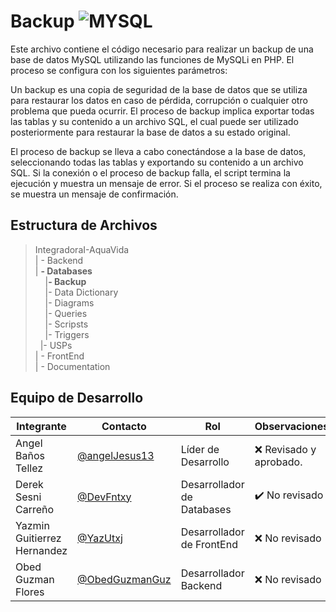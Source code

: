 # Backup ![MYSQL](https://img.shields.io/badge/MySQL-00000F?style=for-the-badge&logo=mysql&logoColor=white)

Este archivo contiene el código necesario para realizar un backup de una base de datos MySQL utilizando las funciones de MySQLi en PHP. El proceso se configura con los siguientes parámetros:

Un backup es una copia de seguridad de la base de datos que se utiliza para restaurar los datos en caso de pérdida, corrupción o cualquier otro problema que pueda ocurrir. El proceso de backup implica exportar todas las tablas y su contenido a un archivo SQL, el cual puede ser utilizado posteriormente para restaurar la base de datos a su estado original.

El proceso de backup se lleva a cabo conectándose a la base de datos, seleccionando todas las tablas y exportando su contenido a un archivo SQL. Si la conexión o el proceso de backup falla, el script termina la ejecución y muestra un mensaje de error. Si el proceso se realiza con éxito, se muestra un mensaje de confirmación.

## Estructura de Archivos

> IntegradoraI-AquaVida<br>
> | - Backend <br> 
> | **- Databases**<br>
&nbsp;&nbsp;&nbsp;&nbsp;|**- Backup**<br>
&nbsp;&nbsp;&nbsp;&nbsp;|- Data Dictionary<br>
&nbsp;&nbsp;&nbsp;&nbsp;|- Diagrams<br>
&nbsp;&nbsp;&nbsp;&nbsp;|- Queries<br>
&nbsp;&nbsp;&nbsp;&nbsp;|- Scripsts<br>
&nbsp;&nbsp;&nbsp;&nbsp;|- Triggers<br>
&nbsp;&nbsp;|- USPs<br>
> | - FrontEnd <br>
> | - Documentation<br>


## Equipo de Desarrollo

|Integrante|Contacto|Rol|Observaciones|
|------------|--------|---|---|
|Angel Baños Tellez|[@angelJesus13](https://github.com/angelJesus13)|Líder de Desarrollo|❌ Revisado y aprobado.|
|Derek Sesni Carreño|[@DevFntxy](https://github.com/DevFntxy)|Desarrollador de Databases|✔️ No revisado|
|Yazmin Guitierrez Hernandez|[@YazUtxj](https://github.com/YazUtxj)|Desarrollador de FrontEnd|❌ No revisado|
|Obed Guzman Flores|[@ObedGuzmanGuz](https://github.com/ObedGuzmanGuz)|Desarrollador Backend|❌ No revisado|
